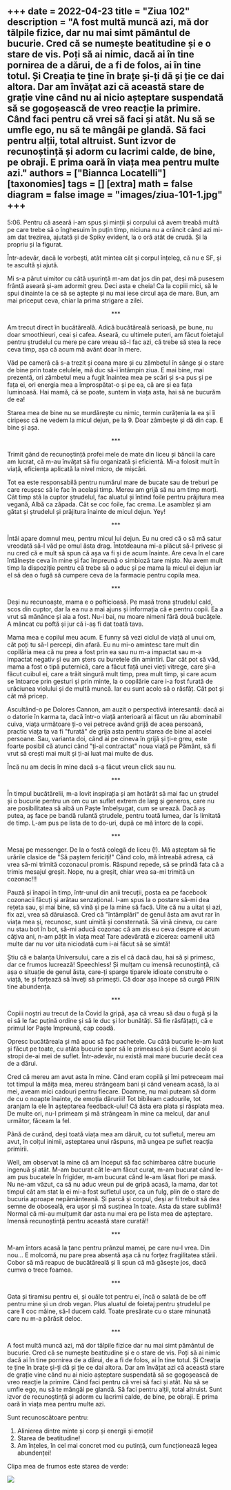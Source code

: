 
+++
date = 2022-04-23
title = "Ziua 102"
description = "A fost multă muncă azi, mă dor tălpile fizice, dar nu mai simt pământul de bucurie. Cred că se numește beatitudine și e o stare de vis. Poți să ai nimic, dacă ai în tine pornirea de a dărui, de a fi de folos, ai în tine totul. Și Creația te ține în brațe și-ți dă și ție ce dai altora. Dar am învățat azi că această stare de grație vine când nu ai nicio așteptare suspendată să se gogoșească de vreo reacție la primire. Când faci pentru că vrei să faci și atât. Nu să se umfle ego, nu să te mângâi pe glandă. Să faci pentru alții, total altruist. Sunt izvor de recunoștință și adorm cu lacrimi calde, de bine, pe obraji. E prima oară în viața mea pentru multe azi."
authors = ["Biannca Locatelli"]
[taxonomies]
tags = []
[extra]
math = false
diagram = false
image = "images/ziua-101-1.jpg"
+++
---

5:06. Pentru că aseară i-am spus și minții și corpului că avem treabă multă pe care trebe să o înghesuim în puțin timp, niciuna nu a crâncit când azi mi-am dat trezirea, ajutată și de Spiky evident, la o oră atât de crudă. Și la propriu și la figurat.

Într-adevăr, dacă le vorbești, atât mintea cât și corpul înțeleg, că nu e SF, și te ascultă și ajută.

Mi s-a părut uimitor cu câtă ușurință m-am dat jos din pat, deși mă pusesem frântă aseară și-am adormit greu. Deci asta e cheia! Ca la copiii mici, să le spui dinainte la ce să se aștepte și nu mai iese circul așa de mare. Bun, am mai priceput ceva, chiar la prima strigare a zilei.

<p style="text-align: center;">***</p>

Am trecut direct în bucătăreală. Adică bucătăreală serioasă, pe bune, nu doar smoothieuri, ceai și cafea. Aseară, cu ultimele puteri, am făcut foietajul pentru ștrudelul cu mere pe care vreau să-l fac azi, că trebe să stea la rece ceva timp, așa că acum mă avânt doar în mere.

Văd pe cameră că s-a trezit și coana mare și cu zâmbetul în sânge și o stare de bine prin toate celulele, mă duc să-i întâmpin ziua. E mai bine, mai prezentă, ori zâmbetul meu a fugit înaintea mea pe scări și s-a pus și pe fața ei, ori energia mea a împrospătat-o și pe ea, că are și ea fața luminoasă. Hai mamă, că se poate, suntem în viața asta, hai să ne bucurăm de ea!

Starea mea de bine nu se murdărește cu nimic, termin curățenia la ea și îi ciripesc că ne vedem la micul dejun, pe la 9. Doar zâmbește și dă din cap. E bine și așa.

<p style="text-align: center;">***</p>

Trimit gând de recunoștință profei mele de mate din liceu și băncii la care am lucrat, că m-au învățat să fiu organizată și eficientă. Mi-a folosit mult în viață, eficiența aplicată la nivel micro, de mișcări.

Tot ea este responsabilă pentru numărul mare de bucate sau de treburi pe care reușesc să le fac în același timp. Mereu am grijă să nu am timp morți. Cât timp stă la cuptor ștrudelul, fac aluatul și întind foile pentru prăjitura mea vegană, Albă ca zăpada. Cât se coc foile, fac crema. Le asamblez și am gătat și ștrudelul și prăjitura înainte de micul dejun. Yey!

<p style="text-align: center;">***</p>

Întâi apare domnul meu, pentru micul lui dejun. Eu nu cred că o să mă satur vreodată să-l văd pe omul ăsta drag. Întotdeauna mi-a plăcut să-l privesc și nu cred că e mult să spun că așa va fi și de acum înainte. Are ceva în el care întâlnește ceva în mine și fac împreună o simbioză tare mișto. Nu avem mult timp la dispoziție pentru că trebe să o aduc și pe mama la micul ei dejun iar el să dea o fugă să cumpere ceva de la farmacie pentru copila mea.

<p style="text-align: center;">***</p>

Deși nu recunoaște, mama e o pofticioasă. Pe masă trona ștrudelul cald, scos din cuptor, dar la ea nu a mai ajuns și informația că e pentru copii. Ea a vrut să mănânce și aia a fost. Nu-i bai, nu moare nimeni fără două bucățele. A mâncat cu poftă și jur că i-aș fi dat toată tava.

Mama mea e copilul meu acum. E funny să vezi ciclul de viață al unui om, cât poți tu să-l percepi, din afară. Eu nu mi-o amintesc tare mult din copilăria mea că nu prea a fost prin ea sau nu m-a impactat sau m-a impactat negativ și eu am șters cu buretele din amintiri. Dar cât pot să văd, mama a fost o tipă puternică, care a făcut față unei vieți vitrege, care și-a făcut cuibul ei, care a trăit singură mult timp, prea mult timp, și care acum se întoarce prin gesturi și prin minte, la o copilărie care i-a fost furată de urâciunea violului și de multă muncă. Iar eu sunt acolo să o răsfăț. Cât pot și cât mă pricep.

Ascultând-o pe Dolores Cannon, am auzit o perspectivă interesantă: dacă ai o datorie în karma ta, dacă într-o viață anterioară ai făcut un rău abominabil cuiva, viața următoare ți-o vei petrece având grijă de acea persoană, practic viața ta va fi "furată" de grija asta pentru starea de bine al acelei persoane. Sau, varianta doi, când ai pe cineva în grijă și ți-e greu, este foarte posibil că atunci când "ți-ai contractat" noua viață pe Pământ, să fi vrut să crești mai mult și ți-ai luat mai multe de dus.

Încă nu am decis în mine dacă s-a făcut vreun click sau nu.

<p style="text-align: center;">***</p>

În timpul bucătărelii, m-a lovit inspirația și am hotărât să mai fac un ștrudel și o bucurie pentru un om cu un suflet extrem de larg și generos, care nu are posibilitatea să aibă un Paște îmbelșugat, cum se urează. Dacă aș putea, aș face pe bandă rulantă ștrudele, pentru toată lumea, dar îs limitată de timp. L-am pus pe lista de to do-uri, după ce mă întorc de la copii.

<p style="text-align: center;">***</p>

Mesaj pe messenger. De la o fostă colegă de liceu (!). Mă așteptam să fie urările clasice de "Să paștem fericiți!" Când colo, mă întreabă adresa, că vrea să-mi trimită cozonacul promis. Răspund repede, să se prindă fata că a trimis mesajul greșit. Nope, nu a greșit, chiar vrea sa-mi trimită un cozonac!!!

Pauză și înapoi în timp, într-unul din anii trecuții, posta ea pe facebook cozonacii făcuți și arătau senzațional. I-am spus la o postare să-mi dea rețeta sau, și mai bine, să vină și pe la mine să facă. Uite că nu a uitat și azi, fix azi, vrea să dăruiască. Cred că "întâmplări" de genul ăsta am avut rar în viața mea și, recunosc, sunt uimită și consternată. Să vină cineva, cu care nu stau bot în bot, să-mi aducă cozonac că am zis eu ceva despre el acum câțiva ani, n-am pățit în viața mea! Tare adevărată e zicerea: oamenii uită multe dar nu vor uita niciodată cum i-ai făcut să se simtă!

Știu că e balanța Universului, care a zis el că dacă dau, hai să și primesc, dar ce frumos lucrează! Speechless! Și mulțam cu imensă recunoștință, că așa o situație de genul ăsta, care-ți sparge tiparele idioate construite o viață, te și forțează să înveți să primești. Că doar așa începe să curgă PRIN tine abundența.

<p style="text-align: center;">***</p>

Copiii noștri au trecut de la Covid la gripă, așa că vreau să dau o fugă și la ei să le fac puțină ordine și să le duc și lor bunătăți. Să fie răsfățațti, că e primul lor Paște împreună, cap coadă.

Opresc bucătăreala și mă apuc să fac pachetele. Cu câtă bucurie le-am luat și făcut pe toate, cu atâta bucurie sper să le primească și ei. Sunt acolo și stropi de-ai mei de suflet. Într-adevăr, nu există mai mare bucurie decât cea de a dărui.

Cred că mereu am avut asta în mine. Când eram copilă și îmi petreceam mai tot timpul la măița mea, mereu strângeam bani și când veneam acasă, la ai mei, aveam mici cadouri pentru fiecare. Doamne, nu mai puteam să dorm de cu o noapte înainte, de emoția dăruriii! Tot bibileam cadourile, tot aranjam la ele în așteptarea feedback-ului! Că ăsta era plata și răsplata mea. De multe ori, nu-l primeam și mă strângeam în mine ca melcul, dar anul următor, făceam la fel.

Până de curând, deși toată viața mea am dăruit, cu tot sufletul, mereu am avut, în colțul inimii, așteptarea unui răspuns, mă ungea pe suflet reacția primirii.

Well, am observat la mine că am început să fac schimbarea către bucurie ingenuă și atât. M-am bucurat cât le-am făcut curat, m-am bucurat când le-am pus bucatele în frigider, m-am bucurat când le-am lăsat flori pe masă. Nu ne-am văzut, ca să nu aduc vreun pui de gripă acasă, la mama, dar tot timpul cât am stat la ei mi-a fost sufletul ușor, ca un fulg, plin de o stare de bucuria aproape nepământeană. Și parcă și corpul, deși ar fi trebuit să dea semne de oboseală, era ușor și mă susținea în toate. Asta da stare sublimă! Normal că mi-au mulțumit dar asta nu mai era pe lista mea de așteptare. Imensă recunoștință pentru această stare curată!!

<p style="text-align: center;">***</p>

M-am întors acasă la țanc pentru prânzul mamei, pe care nu-l vrea. Din nou… E molcomă, nu pare prea absentă așa că nu forțez fragilitatea stării. Cobor să mă reapuc de bucătăreală și îi spun că mă găsește jos, dacă cumva o trece foamea.

<p style="text-align: center;">***</p>

Gata și tiramisu pentru ei, și ouăle tot pentru ei, încă o salată de be off pentru mine și un drob vegan. Plus aluatul de foietaj pentru ștrudelul pe care îl coc mâine, să-l ducem cald. Toate presărate cu o stare minunată care nu m-a părăsit deloc.

<p style="text-align: center;">***</p>

A fost multă muncă azi, mă dor tălpile fizice dar nu mai simt pământul de bucurie. Cred că se numește beatitudine și e o stare de vis. Poți să ai nimic dacă ai în tine pornirea de a dărui, de a fi de folos, ai în tine totul. Și Creația te ține în brațe și-ți dă și ție ce dai altora. Dar am învățat azi că această stare de grație vine când nu ai nicio așteptare suspendată să se gogoșească de vreo reacție la primire. Când faci pentru că vrei să faci și atât. Nu să se umfle ego, nu să te mângâi pe glandă. Să faci pentru alții, total altruist. Sunt izvor de recunoștință și adorm cu lacrimi calde, de bine, pe obraji. E prima oară în viața mea pentru multe azi.

Sunt recunoscătoare pentru:
1. Alinierea dintre minte și corp și energii și emoții!
2. Starea de beatitudine!
3. Am înțeles, în cel mai concret mod cu putință, cum funcționează legea abundenței!

Clipa mea de frumos este starea de verde:

<div class="flex justify-center">
  <img src="images/musetel.jpeg" />
</div>
